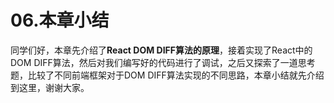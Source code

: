 # 06.本章小结
同学们好，本章先介绍了**React DOM DIFF算法的原理**，接着实现了React中的DOM DIFF算法，然后对我们编写好的代码进行了调试，之后又探索了一道思考题，比较了不同前端框架对于DOM DIFF算法实现的不同思路，本章小结就先介绍到这里，谢谢大家。